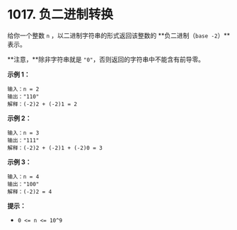 # 1017. 负二进制转换

给你一个整数 `n` ，以二进制字符串的形式返回该整数的 **负二进制（`base -2`）**表示。

**注意，**除非字符串就是 `"0"`，否则返回的字符串中不能含有前导零。

**示例 1：**

```()
输入：n = 2
输出："110"
解释：(-2)2 + (-2)1 = 2
```

**示例 2：**

```()
输入：n = 3
输出："111"
解释：(-2)2 + (-2)1 + (-2)0 = 3
```

**示例 3：**

```()
输入：n = 4
输出："100"
解释：(-2)2 = 4
```

**提示：**

- `0 <= n <= 10^9`
